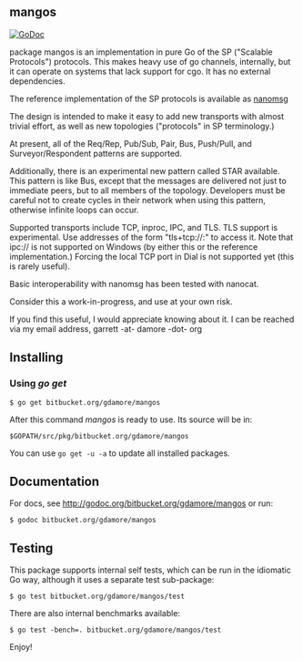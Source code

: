 ## mangos

[![GoDoc](https://godoc.org/bitbucket.org/gdamore/mangos?status.png)](https://godoc.org/bitbucket.org/gdamore/mangos)

package mangos is an implementation in pure Go of the SP ("Scalable Protocols")
protocols.  This makes heavy use of go channels, internally, but it can operate
on systems that lack support for cgo.  It has no external dependencies.

The reference implementation of the SP protocols is available as
[nanomsg](http://www.nanomsg.org)
 
The design is intended to make it easy to add new transports with almost trivial
effort, as well as new topologies ("protocols" in SP terminology.)

At present, all of the Req/Rep, Pub/Sub, Pair, Bus, Push/Pull, and
Surveyor/Respondent patterns are supported.

Additionally, there is an experimental new pattern called STAR available.  This
pattern is like Bus, except that the messages are delivered not just to
immediate peers, but to all members of the topology.  Developers must be careful
not to create cycles in their network when using this pattern, otherwise
infinite loops can occur.

Supported transports include TCP, inproc, IPC, and TLS.  TLS support is
experimental.  Use addresses of the form "tls+tcp://<host>:<port>" to access it.
Note that ipc:// is not supported on Windows (by either this or the reference
implementation.)  Forcing the local TCP port in Dial is not supported yet (this
is rarely useful).

Basic interoperability with nanomsg has been tested with nanocat.

Consider this a work-in-progress, and use at your own risk.

If you find this useful, I would appreciate knowing about it.  I can be reached
via my email address, garrett -at- damore -dot- org

## Installing

### Using *go get*

    $ go get bitbucket.org/gdamore/mangos

After this command *mangos* is ready to use. Its source will be in:

    $GOPATH/src/pkg/bitbucket.org/gdamore/mangos

You can use `go get -u -a` to update all installed packages.

## Documentation

For docs, see http://godoc.org/bitbucket.org/gdamore/mangos or run:

    $ godoc bitbucket.org/gdamore/mangos

## Testing

This package supports internal self tests, which can be run in
the idiomatic Go way, although it uses a separate test sub-package:

    $ go test bitbucket.org/gdamore/mangos/test

There are also internal benchmarks available:

	$ go test -bench=. bitbucket.org/gdamore/mangos/test

Enjoy!
